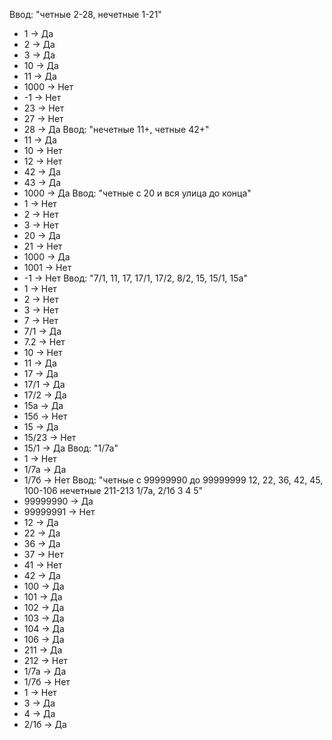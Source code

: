 Ввод: "четные 2-28, нечетные 1-21"
 * 1 -> Да
 * 2 -> Да
 * 3 -> Да
 * 10 -> Да
 * 11 -> Да
 * 1000 -> Нет
 * -1 -> Нет
 * 23 -> Нет
 * 27 -> Нет
 * 28 -> Да
Ввод: "нечетные 11+, четные 42+"
 * 11 -> Да
 * 10 -> Нет
 * 12 -> Нет
 * 42 -> Да
 * 43 -> Да
 * 1000 -> Да
Ввод: "четные с 20 и вся улица до конца"
 * 1 -> Нет
 * 2 -> Нет
 * 3 -> Нет
 * 20 -> Да
 * 21 -> Нет
 * 1000 -> Да
 * 1001 -> Нет
 * -1 -> Нет
Ввод: "7/1, 11, 17, 17/1, 17/2, 8/2, 15, 15/1, 15а"
 * 1 -> Нет
 * 2 -> Нет
 * 3 -> Нет
 * 7 -> Нет
 * 7/1 ->  Да
 * 7.2 ->  Нет
 * 10 -> Нет
 * 11 -> Да
 * 17 -> Да
 * 17/1 -> Да
 * 17/2 -> Да
 * 15а ->  Да
 * 15б ->  Нет
 * 15 -> Да
 * 15/23 ->     Нет
 * 15/1 -> Да
Ввод: "1/7а"
 * 1 -> Нет
 * 1/7а -> Да
 * 1/7б -> Нет
Ввод: "четные с 99999990 до 99999999 12, 22, 36, 42, 45, 100-106 нечетные 211-213 1/7а, 2/1б 3 4 5"
 * 99999990 -> Да
 * 99999991 -> Нет
 * 12 -> Да
 * 22 -> Да
 * 36 -> Да
 * 37 -> Нет
 * 41 -> Нет
 * 42 -> Да
 * 100 ->  Да
 * 101 ->  Да
 * 102 ->  Да
 * 103 ->  Да
 * 104 ->  Да
 * 106 ->  Да
 * 211 ->  Да
 * 212 ->  Нет
 * 1/7а -> Да
 * 1/7б -> Нет
 * 1 -> Нет
 * 3 -> Да
 * 4 -> Да
 * 2/1б -> Да